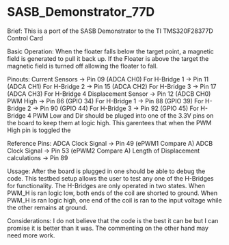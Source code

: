 # SASB_Demonstrator_77D
Brief:
  This is a port of the SASB Demonstrator to the TI TMS320F28377D Control Card

Basic Operation:
  When the floater falls below the target point, a magnetic field is generated to pull it back up. If the Floater is above the target the magnetic field is turned off allowing the floater to fall.

Pinouts:
  Current Sensors
  	-> Pin 09 (ADCA CH0) For H-Bridge 1
  	-> Pin 11 (ADCA CH1) For H-Bridge 2
  	-> Pin 15 (ADCA CH2) For H-Bridge 3
  	-> Pin 17 (ADCA CH3) For H-Bridge 4
  Displacement Sensor
  	-> Pin 12 (ADCB CH0)
  PWM High
  	-> Pin 86 (GPIO 34) For H-Bridge 1
  	-> Pin 88 (GPIO 39) For H-Bridge 2
  	-> Pin 90 (GPIO 44) For H-Bridge 3
  	-> Pin 92 (GPIO 45) For H-Bridge 4
  PWM Low and Dir should be pluged into one of the 3.3V pins on the board to keep them at 	logic high. This garentees that when the PWM High pin is toggled the 

Reference Pins:
  ADCA Clock Signal -> Pin 49 (ePWM1 Compare A)
  ADCB Clock Signal -> Pin 53 (ePWM2 Compare A)
  Length of Displacement calculations -> Pin 89

Ussage:
  After the board is plugged in one should be able to debug the code. This testbed setup allows the user to test any one of the H-Bridges for functionality. The H-Bridges are only operated in two states. When PWM_H is ran logic low, both ends of the coil are shorted to ground. When PWM_H is ran logic high, one end of the coil is ran to the input voltage while the other remains at ground.

Considerations:
  I do not believe that the code is the best it can be but I can promise it is better than it was. The commenting on the other hand may need more work.
  
  
